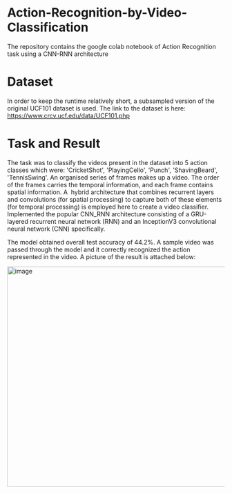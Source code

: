 # Action-Recognition-by-Video-Classification
The repository contains the google colab notebook of Action Recognition task using a CNN-RNN architecture

# Dataset
In order to keep the runtime relatively short, a subsampled version of the original UCF101 dataset is used. The link to the dataset is here: https://www.crcv.ucf.edu/data/UCF101.php

# Task and Result
The task was to classify the videos present in the dataset into 5 action classes which were: 'CricketShot', 'PlayingCello', 'Punch', 'ShavingBeard', 'TennisSwing'. 
An organised series of frames makes up a video. The order of the frames carries the temporal information, and each frame contains spatial information. A  hybrid architecture that combines recurrent layers and convolutions (for spatial processing) to capture both of these elements (for temporal processing) is employed here to create a video classifier. Implemented the popular CNN_RNN architecture consisting of a GRU-layered recurrent neural network (RNN) and an InceptionV3 convolutional neural network (CNN) specifically.

The model obtained overall test accuracy of 44.2%. A sample video was passed through the model and it correctly recognized the action represented in the video. A picture of the result is attached below:

<img width="510" alt="image" src="https://user-images.githubusercontent.com/108798675/177535952-77b69ca2-1ab2-4df6-8eb7-77b58495e416.png">

